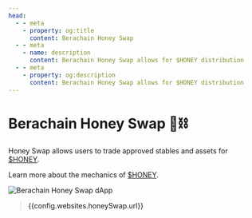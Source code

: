 ```yaml
---
head:
  - - meta
    - property: og:title
      content: Berachain Honey Swap
  - - meta
    - name: description
      content: Berachain Honey Swap allows for $HONEY distribution
  - - meta
    - property: og:description
      content: Berachain Honey Swap allows for $HONEY distribution
---
```


<script setup>
  import config from '@berachain/config/constants.json';
</script>

# Berachain Honey Swap 🐻⛓️

Honey Swap allows users to trade approved stables and assets for [$HONEY](https://docs.berachain.com/learn/pol/tokens/honey).

Learn more about the mechanics of [$HONEY](/learn/pol/tokens/honey).

<a :href="config.websites.honeySwap.url">

![Berachain Honey Swap dApp](/assets/honey_swap.png)

</a>

> <a :href="config.websites.honeySwap.url">{{config.websites.honeySwap.url}}</a>
